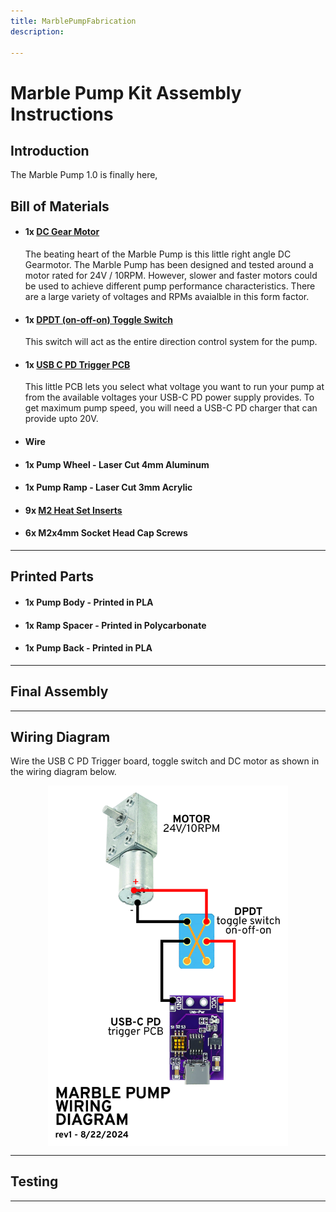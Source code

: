 ```yaml
---
title: MarblePumpFabrication
description: 

---
```

# Marble Pump Kit Assembly Instructions

## **Introduction**

The Marble Pump 1.0 is finally here, 


## **Bill of Materials**

- #### **1x** **[DC Gear Motor](https://www.amazon.com/dp/B0C3W4NTVB/ref=twister_B0C7GV2FD1?th=1)**

	The beating heart of the Marble Pump is this little right angle DC Gearmotor. The Marble Pump has been designed and tested around a motor rated for 24V / 10RPM. However, slower and faster motors could be used to achieve different pump performance characteristics. There are a large variety of voltages and RPMs avaialble in this form factor.

- #### **1x** **[DPDT (on-off-on) Toggle Switch](https://www.amazon.com/gp/product/B0799JV8GN/ref=ppx_yo_dt_b_search_asin_title?ie=UTF8&psc=1)**

	This switch will act as the entire direction control system for the pump.

- #### **1x** **[USB C PD Trigger PCB](https://www.amazon.com/gp/product/B0CWNVBJT1/ref=ppx_yo_dt_b_search_asin_title?ie=UTF8&th=1)**

	This little PCB lets you select what voltage you want to run your pump at from the available voltages your USB-C PD power supply provides. To get maximum pump speed, you will need a USB-C PD charger that can provide upto 20V.

- #### **Wire** 


- #### **1x** **Pump Wheel - Laser Cut 4mm Aluminum**

- #### **1x** **Pump Ramp - Laser Cut 3mm Acrylic**

- #### **9x** **[M2 Heat Set Inserts](https://www.amazon.com/gp/product/B088QJG676/ref=ppx_yo_dt_b_search_asin_title?ie=UTF8&psc=1)** 

- #### **6x** **M2x4mm Socket Head Cap Screws**

---

## **Printed Parts**

- #### **1x** **Pump Body - Printed in PLA**

	
- #### **1x** **Ramp Spacer - Printed in Polycarbonate**


- #### **1x** **Pump Back - Printed in PLA**

---

## **Final Assembly**


---

## **Wiring Diagram**

Wire the USB C PD Trigger board, toggle switch and DC motor as shown in the wiring diagram below.

<img src="/img/FAB_DOCS/motor_wiring_diagram_rev1.jpg" style="width: 40vw; min-width: 100px;display: block; margin: auto;">


---

## **Testing**


---